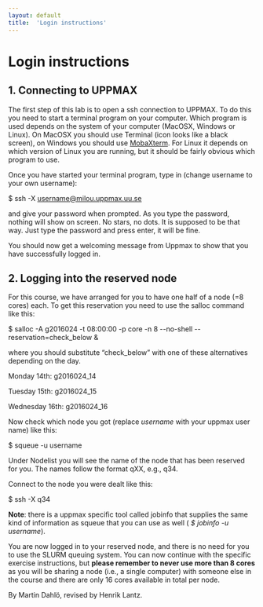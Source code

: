 ```yaml
---
layout: default
title:  'Login instructions'
---
```


# Login instructions
## 1. Connecting to UPPMAX

The first step of this lab is to open a ssh connection to UPPMAX. To do this you need to start a terminal program on your computer. Which program is used depends on the system of your computer (MacOSX, Windows or Linux). On MacOSX you should use Terminal (icon looks like a black screen), on Windows you should use [MobaXterm](http://mobaxterm.mobatek.net). For Linux it depends on which version of Linux you are running, but it should be fairly obvious which program to use.

Once you have started your terminal program, type in (change username to your own username):

$ ssh -X username@milou.uppmax.uu.se

and give your password when prompted. As you type the password, nothing will show on screen. No stars, no dots. It is supposed to be that way. Just type the password and press enter, it will be fine.

You should now get a welcoming message from Uppmax to show that you have successfully logged in.
## 2. Logging into the reserved node

For this course, we have arranged for you to have one half of a node (=8 cores) each. To get this reservation you need to use the salloc command like this:

$ salloc -A g2016024 -t 08:00:00 -p core -n 8 -\-no-shell -\-reservation=check_below &

where you should substitute “check_below” with one of these alternatives depending on the day.

Monday 14th: g2016024_14

Tuesday 15th: g2016024_15

Wednesday 16th: g2016024_16

Now check which node you got (replace *username* with your uppmax user name) like this:

$ squeue -u username

Under Nodelist you will see the name of the node that has been reserved for you. The names follow the format qXX, e.g., q34.

Connect to the node you were dealt like this:

$ ssh -X q34

**Note**: there is a uppmax specific tool called jobinfo that supplies the same kind of information as squeue that you can use as well ( *$ jobinfo -u username*).

You are now logged in to your reserved node, and there is no need for you to use the SLURM queuing system. You can now continue with the specific exercise instructions, but **please remember to never use more than 8 cores** as you will be sharing a node (i.e., a single computer) with someone else in the course and there are only 16 cores available in total per node.

By Martin Dahlö, revised by Henrik Lantz.
